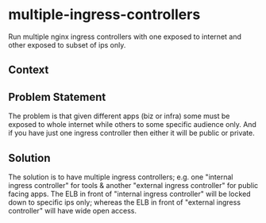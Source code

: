 # multiple-ingress-controllers

Run multiple nginx ingress controllers with one exposed to internet and other exposed to subset of ips only.

## Context



## Problem Statement

The problem is that given different apps (biz or infra) some must be exposed to whole internet while others to some 
specific audience only. And if you have just one ingress controller then either it will be public or private.

## Solution

The solution is to have multiple ingress controllers; e.g. one "internal ingress controller" for tools & another 
"external ingress controller" for public facing apps. The ELB in front of "internal ingress controller" will be locked 
down to specific ips only; whereas the ELB in front of "external ingress controller" will have wide open access.

